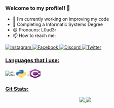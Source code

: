 ### Welcome to my profile!! 👋

- 🔭 I’m currently working on improving my code
- 🌱 Completing a Informatic Systems Degree
- 😄 Pronouns: L0ud3r
- 📫 How to reach me:
<div style="display: inline_block">
  <a href="https://www.instagram.com/pedrosimoes_05/" target="_blank"><img alt="Instagram" height="30" width="30" src="https://upload.wikimedia.org/wikipedia/commons/thumb/a/a5/Instagram_icon.png/600px-Instagram_icon.png" target="_blank">
  <a href="https://www.facebook.com/pedroviera.limoes/" target="_blank"><img alt="Facebook" height="30" width="30" src="https://pt.seaicons.com/wp-content/uploads/2016/03/facebook-icon-26.png" target="_blank">
    <a href="https://discordapp.com/users/744170599605076000" target="_blank"><img alt="Discord" height="30" width="30" src="https://encrypted-tbn0.gstatic.com/images?q=tbn:ANd9GcS3AQ8FmTsQxNOcSeedV4rtW_En0lXNG9cXWA&usqp=CAU">
      <a href="https://twitter.com/pedrosimoes_05" target="_blank"><img alt="Twitter" height="30" width="30" src="https://play-lh.googleusercontent.com/cZRzJN9uqUQpPtZ4SfLZm_QVI07creZ9-My0K2j65FKYH34SmD9rJ3frvK0M1a6XmMk=s180-rw">
</div>



### Languages that i use:
<div style="display: inline_block">
  <img align="center" alt="C" height="30" width="40" src="https://cdn.jsdelivr.net/gh/devicons/devicon/icons/c/c-original.svg">
  <img align="center" alt="Python" height="30" width="40" src="https://raw.githubusercontent.com/devicons/devicon/master/icons/python/python-original.svg">
  <img align="center" alt="Csharp" height="30" width="40" src="https://raw.githubusercontent.com/devicons/devicon/master/icons/csharp/csharp-original.svg">
</div>


### Git Stats:
<div align="center">
  <a href="https://github.com/L0ud3r">
  <img height="220em" src="https://github-readme-stats.vercel.app/api?username=L0ud3r&show_icons=true&theme=great-gatsby&include_all_commits=true&count_private=true"/>
  <img height="220em" src="https://github-readme-stats.vercel.app/api/top-langs/?username=L0ud3r&layout=compact&langs_count=7&theme=great-gatsby"/>
</div>
